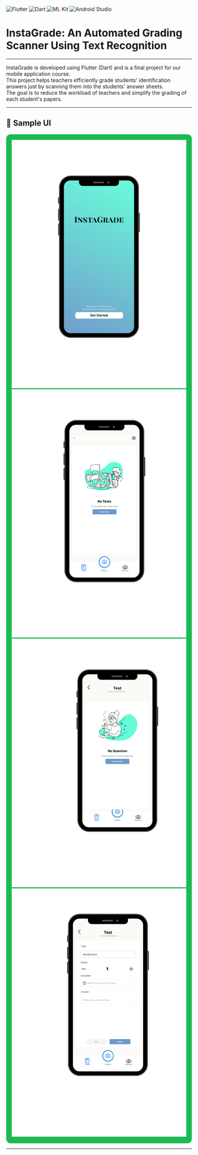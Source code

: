 ![Flutter](https://img.shields.io/badge/Flutter-02569B?style=for-the-badge&logo=flutter&logoColor=white)
![Dart](https://img.shields.io/badge/Dart-0175C2?style=for-the-badge&logo=dart&logoColor=white)
![ML Kit](https://img.shields.io/badge/ML%20Kit-FFCA28?style=for-the-badge)
![Android Studio](https://img.shields.io/badge/Android%20Studio-3DDC84?style=for-the-badge)

# InstaGrade: An Automated Grading Scanner Using Text Recognition

---

InstaGrade is developed using Flutter (Dart) and is a final project for our mobile application course.  
This project helps teachers efficiently grade students' identification answers just by scanning them into the students' answer sheets.  
The goal is to reduce the workload of teachers and simplify the grading of each student's papers.  

---

## 📸 Sample UI

<div align="center" style="background-color:#1DB954; padding:15px; border-radius:12px;">
  <img src="assets/images 23.07.43/1.png" width="500"/>
  <img src="assets/images 23.07.43/2.png" width="500"/>
  <img src="assets/images 23.07.43/3.png" width="500"/>
  <img src="assets/images 23.07.43/4.png" width="500"/>
</div>


---
